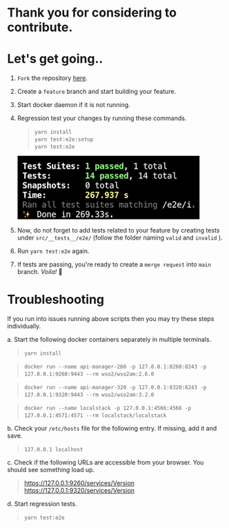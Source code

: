 # Thank you for considering to contribute.
# Let's get going..

1. `Fork` the repository [here](https://github.com/ramgrandhi/serverless-wso2-apim/fork).

2. Create a `feature` branch and start building your feature.

3. Start docker daemon if it is not running.

4. Regression test your changes by running these commands.  

    > `yarn install`  
    > `yarn test:e2e:setup`  
    > `yarn test:e2e`  
  
    ![img](./assets/e2e-tests-ok.png)

5. Now, do not forget to add tests related to your feature by creating tests under `src/__tests__/e2e/` (follow the folder naming `valid` and `invalid` ). 

6. Run `yarn test:e2e` again. 

7. If tests are passing, you're ready to create a `merge request` into `main` branch. _Voila!_ 🚀

# Troubleshooting
If you run into issues running above scripts then you may try these steps individually.

a. Start the following docker containers separately in multiple terminals.

> `yarn install`  

> `docker run --name api-manager-260 -p 127.0.0.1:8260:8243 -p 127.0.0.1:9260:9443 --rm wso2/wso2am:2.6.0`

> `docker run --name api-manager-320 -p 127.0.0.1:8320:8243 -p 127.0.0.1:9320:9443 --rm wso2/wso2am:3.2.0`

> `docker run --name localstack -p 127.0.0.1:4566:4566 -p 127.0.0.1:4571:4571 --rm localstack/localstack`

b. Check your `/etc/hosts` file for the following entry. If missing, add it and save.

> `127.0.0.1 localhost`

c. Check if the following URLs are accessible from your browser. You should see something load up.

> https://127.0.0.1:9260/services/Version
> https://127.0.0.1:9320/services/Version

d. Start regression tests.
    
> `yarn test:e2e`

